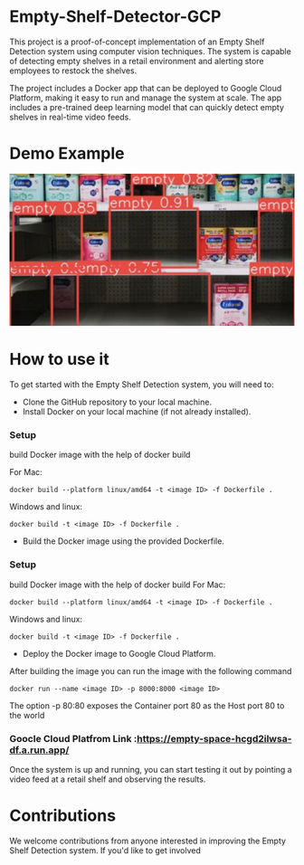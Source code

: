 # Empty-Shelf-Detector-GCP

This project is a proof-of-concept implementation of an Empty Shelf Detection system using computer vision techniques. The system is capable of detecting empty shelves in a retail environment and alerting store employees to restock the shelves.

The project includes a Docker app that can be deployed to Google Cloud Platform, making it easy to run and manage the system at scale. The app includes a pre-trained deep learning model that can quickly detect empty shelves in real-time video feeds.


# Demo Example 
![Empty Shelf Example](https://github.com/Yega-Noragami/Empty-Shelf-Detector-GCP/blob/main/indedx.jpeg)

# How to use it

To get started with the Empty Shelf Detection system, you will need to:

- Clone the GitHub repository to your local machine.
- Install Docker on your local machine (if not already installed).

### Setup

build Docker image with the help of docker build 

For Mac:
```
docker build --platform linux/amd64 -t <image ID> -f Dockerfile .
```
Windows and linux:
```
docker build -t <image ID> -f Dockerfile .
```

- Build the Docker image using the provided Dockerfile.

### Setup
build Docker image with the help of docker build 
For Mac:
```
docker build --platform linux/amd64 -t <image ID> -f Dockerfile .
```
Windows and linux:
```
docker build -t <image ID> -f Dockerfile .
```

- Deploy the Docker image to Google Cloud Platform.

After building the image you can run the image with the following command

```
docker run --name <image ID> -p 8000:8000 <image ID>
```

The option -p 80:80 exposes the Container port 80 as the Host port 80 to the world


### Goocle Cloud Platfrom Link :https://empty-space-hcgd2ilwsa-df.a.run.app/

Once the system is up and running, you can start testing it out by pointing a video feed at a retail shelf and observing the results.

# Contributions 

We welcome contributions from anyone interested in improving the Empty Shelf Detection system. If you'd like to get involved

